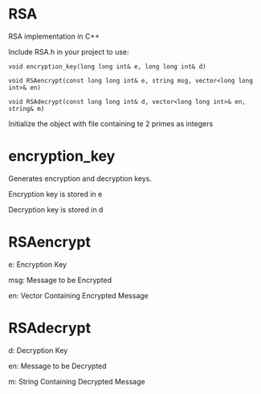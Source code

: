 # RSA
RSA implementation in C++

Include RSA.h in your project to use:

	void encryption_key(long long int& e, long long int& d)
	
	void RSAencrypt(const long long int& e, string msg, vector<long long int>& en)
	
	void RSAdecrypt(const long long int& d, vector<long long int>& en, string& m)
	
Initialize the object with file containing te 2 primes as integers
  
# encryption_key
Generates encryption and decryption keys.

Encryption key is stored in e

Decryption key is stored in d

# RSAencrypt
e: Encryption Key

msg: Message to be Encrypted

en: Vector Containing Encrypted Message

# RSAdecrypt
d: Decryption Key

en: Message to be Decrypted

m: String Containing Decrypted Message
